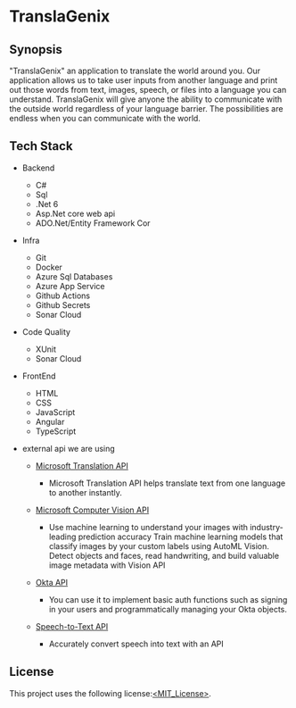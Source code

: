 # TranslaGenix

## Synopsis

"TranslaGenix" an application to translate the world around you. Our application allows us to take user inputs from another language and print out those words from text, images, speech, or files into a language you can understand. TranslaGenix will give anyone the ability to communicate with the outside world regardless of your language barrier. The possibilities are endless when you can communicate with the world. 

## Tech Stack

- Backend
  - C#
  - Sql
  - .Net 6
  - Asp.Net core web api
  - ADO.Net/Entity Framework Cor
- Infra
  - Git
  - Docker
  - Azure Sql Databases
  - Azure App Service
  - Github Actions
  - Github Secrets
  - Sonar Cloud
- Code Quality
  - XUnit
  - Sonar Cloud
- FrontEnd
  - HTML
  - CSS
  - JavaScript
  - Angular
  - TypeScript
- external api we are using

  - [Microsoft Translation API](https://docs.microsoft.com/en-us/azure/cognitive-services/translator/language-support)
    - Microsoft Translation API helps translate text from one language to another instantly.

  - [Microsoft Computer Vision API](https://centraluseuap.dev.cognitive.microsoft.com/docs/services/computer-vision-v3-2/operations/56f91f2e778daf14a499f20d)
    - Use machine learning to understand your images with industry-leading prediction accuracy Train machine learning models that classify images by your custom labels using AutoML Vision. Detect objects and faces, read handwriting, and build valuable image metadata with Vision API

  - [Okta API](https://developer.okta.com/docs/reference/)
    - You can use it to implement basic auth functions such as signing in your users and programmatically managing your Okta objects.
    
  - [Speech-to-Text API]()
    - Accurately convert speech into text with an API

## License

This project uses the following license:[<MIT_License>](https://github.com/git/git-scm.com/blob/main/MIT-LICENSE.txt).
